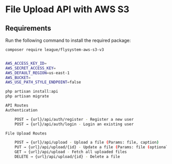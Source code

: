 # File Upload API with AWS S3

## Requirements

Run the following command to install the required package:

```sh
composer require league/flysystem-aws-s3-v3


AWS_ACCESS_KEY_ID=
AWS_SECRET_ACCESS_KEY=
AWS_DEFAULT_REGION=us-east-1
AWS_BUCKET=
AWS_USE_PATH_STYLE_ENDPOINT=false

php artisan install:api
php artisan migrate

API Routes
Authentication

    POST → {url}/api/auth/register - Register a new user
    POST → {url}/api/auth/login - Login an existing user

File Upload Routes

    POST → {url}/api/upload - Upload a file (Params: file, caption)
    PUT → {url}/api/upload/{id} - Update a file (Params: file (optional), caption)
    GET → {url}/api/upload - Fetch all uploaded files
    DELETE → {url}/api/upload/{id} - Delete a file

```

```

```
